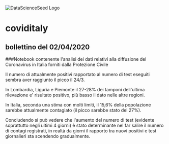![DataScienceSeed Logo](http://www.datascienceseed.com/wp-content/uploads/2018/02/dsst.jpg)

# coviditaly
## bollettino del 02/04/2020
###Notebook contenente l'analisi dei dati relativi alla diffusione del Coronavirus in Italia forniti dalla Protezione Civile 

Il numero di attualmente positivi rapportato al numero di test eseguiti sembra aver raggiunto il picco il 24/3.

In Lombardia, Liguria e Piemonte il 27-28% dei tamponi dell'ultima rilevazione e' risultato positivo, più basso il dato nelle altre regioni.

In Italia, seconda una stima con molti limiti, il 15,6% della popolazione sarebbe attualmente contagiato (il picco sarebbe stato del 27%).

Concludendo si può vedere che l'aumento del numero di test (evidente soprattutto negli ultimi 4 giorni) è stato determinante nel far salire il numero di contagi registrati, in realtà da giorni il rapporto tra nuovi positivi e test giornalieri sta scendendo gradualmente.
